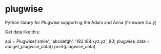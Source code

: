 # plugwise
Python library for Plugwise supporting the Adam and Anna (firmware 3.x.y)

Get data like this:

 api = Plugwise('smile', 'abcdefgh', '192.168.xyz.yz', 80)
 plugwise_data = api.get_plugwise_data()
 print(plugwise_data)
